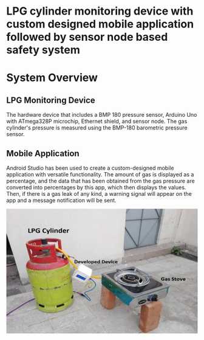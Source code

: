 # LPG cylinder monitoring device with custom designed mobile application followed by sensor node based safety system
# System Overview
## LPG Monitoring Device
The hardware device that includes a BMP 180 pressure sensor, Arduino Uno with ATmega328P microchip, Ethernet shield, and sensor node. The gas cylinder's pressure is measured using the BMP-180 barometric pressure sensor.
## Mobile Application
Android Studio has been used to create a custom-designed mobile application with versatile functionality. The amount of gas is displayed as a percentage, and the data that has been obtained from the gas pressure are converted into percentages by this app, which then displays the values. Then, if there is a gas leak of any kind, a warning signal will appear on the app and a message notification will be sent.

<p align="middle">
<img src="Overall system.jpg">
</p>



